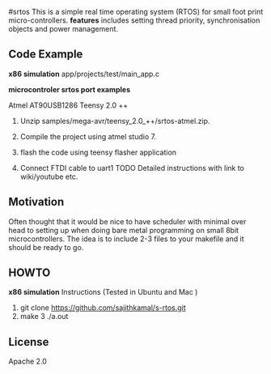 #srtos
This is a simple real time operating system (RTOS) for small foot print micro-controllers.
**features** includes setting thread priority, synchronisation objects  and power management. 

## Code Example
**x86 simulation**
   app/projects/test/main_app.c

**microcontroler srtos port  examples**

Atmel AT90USB1286  Teensy 2.0 ++
1. Unzip samples/mega-avr/teensy_2.0_++/srtos-atmel.zip. 

2. Compile the project  using atmel studio 7. 

3. flash the code using teensy flasher application  

4. Connect FTDI cable to uart1 
TODO   Detailed instructions with link to wiki/youtube etc.

## Motivation

Often thought that it would be nice to have scheduler with minimal over head to setting up when doing bare metal programming on small 8bit microcontrollers.
The idea is to include 2-3 files to your makefile and it should be ready to go.  

## HOWTO 

**x86 simulation**
Instructions (Tested in Ubuntu and Mac )
1. git clone https://github.com/sajithkamal/s-rtos.git
2. make
3 ./a.out

## License
Apache 2.0

